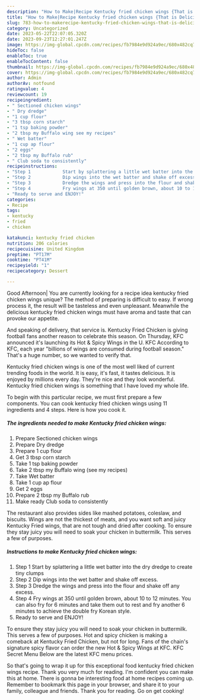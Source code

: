 ```yaml
---
description: "How to Make|Recipe Kentucky fried chicken wings {That is Delicious"
title: "How to Make|Recipe Kentucky fried chicken wings {That is Delicious"
slug: 783-how-to-makerecipe-kentucky-fried-chicken-wings-that-is-delicious
category: Uncategorized
date: 2023-05-22T22:07:05.320Z
date: 2023-09-23T12:27:01.247Z
image: https://img-global.cpcdn.com/recipes/fb7984e9d924a9ec/680x482cq70/kentucky-fried-chicken-wings-recipe-main-photo.jpg
hideToc: false
enableToc: true
enableTocContent: false
thumbnail: https://img-global.cpcdn.com/recipes/fb7984e9d924a9ec/680x482cq70/kentucky-fried-chicken-wings-recipe-main-photo.jpg
cover: https://img-global.cpcdn.com/recipes/fb7984e9d924a9ec/680x482cq70/kentucky-fried-chicken-wings-recipe-main-photo.jpg
author: Admin
authorAv: notfound
ratingvalue: 4
reviewcount: 19
recipeingredient:
- " Sectioned chicken wings"
- " Dry dredge"
- "1 cup flour"
- "3 tbsp corn starch"
- "1 tsp baking powder"
- "2 tbsp my Buffalo wing see my recipes"
- " Wet batter"
- "1 cup ap flour"
- "2 eggs"
- "2 tbsp my Buffalo rub"
- " Club soda to consistently"
recipeinstructions:
- "Step 1            Start by splattering a little wet batter into the dry dredge to create tiny clumps"
- "Step 2            Dip wings into the wet batter and shake off excess."
- "Step 3            Dredge the wings and press into the flour and shake off any excess."
- "Step 4            Fry wings at 350 until golden brown, about 10 to 12 minutes. You can also fry for 6 minutes and take them out to rest and fry another 6 minutes to achieve the double fry Korean style."
- "Ready to serve and ENJOY!"
categories:
- Recipe
tags:
- kentucky
- fried
- chicken

katakunci: kentucky fried chicken 
nutrition: 206 calories
recipecuisine: United Kingdom
preptime: "PT17M"
cooktime: "PT41M"
recipeyield: "1"
recipecategory: Dessert

---
```



Good Afternoon| You are currently looking for a recipe idea kentucky fried chicken wings unique? The method of preparing is difficult to easy. If wrong process it, the result will be tasteless and even unpleasant. Meanwhile the delicious kentucky fried chicken wings must have aroma and taste that can provoke our appetite.





And speaking of delivery, that service is. Kentucky Fried Chicken is giving football fans another reason to celebrate this season. On Thursday, KFC announced it&#39;s launching its Hot &amp; Spicy Wings in the U. KFC According to KFC, each year &#34;billions of wings are consumed during football season.&#34; That&#39;s a huge number, so we wanted to verify that.

Kentucky fried chicken wings is one of the most well liked of current trending foods in the world. It is easy, it's fast, it tastes delicious. It is enjoyed by millions every day. They're nice and they look wonderful. Kentucky fried chicken wings is something that I have loved my whole life.


To begin with this particular recipe, we must first prepare a few components. You can cook kentucky fried chicken wings using 11 ingredients and 4 steps. Here is how you cook it.

<!--inarticleads1-->

##### The ingredients needed to make Kentucky fried chicken wings:

1. Prepare  Sectioned chicken wings
1. Prepare  Dry dredge
1. Prepare 1 cup flour
1. Get 3 tbsp corn starch
1. Take 1 tsp baking powder
1. Take 2 tbsp my Buffalo wing (see my recipes)
1. Take  Wet batter
1. Take 1 cup ap flour
1. Get 2 eggs
1. Prepare 2 tbsp my Buffalo rub
1. Make ready  Club soda to consistently


The restaurant also provides sides like mashed potatoes, coleslaw, and biscuits. Wings are not the thickest of meats, and you want soft and juicy Kentucky Fried wings, that are not tough and dried after cooking. To ensure they stay juicy you will need to soak your chicken in buttermilk. This serves a few of purposes. 

<!--inarticleads2-->

##### Instructions to make Kentucky fried chicken wings:

1. Step 1            Start by splattering a little wet batter into the dry dredge to create tiny clumps
1. Step 2            Dip wings into the wet batter and shake off excess.
1. Step 3            Dredge the wings and press into the flour and shake off any excess.
1. Step 4            Fry wings at 350 until golden brown, about 10 to 12 minutes. You can also fry for 6 minutes and take them out to rest and fry another 6 minutes to achieve the double fry Korean style.
1. Ready to serve and ENJOY!

To ensure they stay juicy you will need to soak your chicken in buttermilk. This serves a few of purposes. Hot and spicy chicken is making a comeback at Kentucky Fried Chicken, but not for long. Fans of the chain&#39;s signature spicy flavor can order the new Hot &amp; Spicy Wings at KFC. KFC Secret Menu Below are the latest KFC menu prices. 

So that's going to wrap it up for this exceptional food kentucky fried chicken wings recipe. Thank you very much for reading. I'm confident you can make this at home. There is gonna be interesting food at home recipes coming up. Remember to bookmark this page in your browser, and share it to your family, colleague and friends. Thank you for reading. Go on get cooking!
